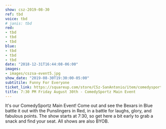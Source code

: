 ```yaml
---
show: csz-2019-08-30
ref: tbd
voice: tbd
# janis: tbd
red:
- tbd
- tbd
- tbd
blue:
- tbd
- tbd
- tbd
date: "2018-12-31T16:44:08-06:00"
images:
- images/cszsa-event5.jpg
show_date: "2019-08-30T19:30:00-05:00"
subtitile: Funny For Everyone
ticket_link: https://squareup.com/store/CSz-SanAntonio/item/comedysportz-friday-august-th-1
title: 7:30 PM Friday August 30th - ComedySportz Main Event
---
```


It's our ComedySportz Main Event! Come out and see the Bexars in Blue battle it out with the Punslingers in Red, in a battle for laughs, glory, and fabulous points. The show starts at 7:30, so get here a bit early to grab a snack and find your seat. All shows are also BYOB.
